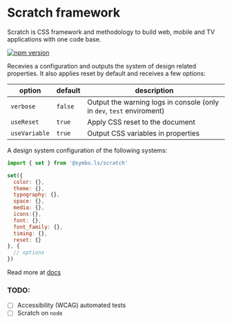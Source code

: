 # Scratch framework

Scratch is CSS framework and methodology to build web, mobile and TV applications with one code base. 

[![npm version](https://badge.fury.io/js/%40rackai%2Fscratch.svg)](https://badge.fury.io/js/%40rackai%2Fscratch)

Recevies a configuration and outputs the system of design related properties. It also applies reset by default and receives a few options:

| option | default | description |
| --- | --- | --- |
| `verbose` | `false` | Output the warning logs in console (only in `dev`, `test` enviroment) |
| `useReset` | `true` | Apply CSS reset to the document |
| `useVariable` | `true` | Output CSS variables in properties |

A design system configuration of the following systems:

```javascript
import { set } from '@symbo.ls/scratch'

set({
  color: {},
  theme: {},
  typography: {},
  space: {},
  media: {},
  icons:{},
  font: {},
  font_family: {},
  timing: {},
  reset: {}
}, { 
  // options
})
```

Read more at [docs](https://www.docs.symbols.app/design-system)

### TODO:
- [ ] Accessibility (WCAG) automated  tests
- [ ] Scratch on `node`
